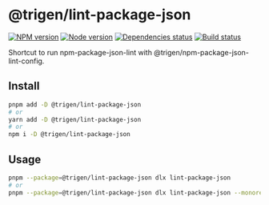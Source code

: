 # @trigen/lint-package-json

[![NPM version][npm]][npm-url]
[![Node version][node]][node-url]
[![Dependencies status][deps]][deps-url]
[![Build status][build]][build-url]

[npm]: https://img.shields.io/npm/v/%40trigen/lint-package-json.svg
[npm-url]: https://npmjs.com/package/@trigen/lint-package-json

[node]: https://img.shields.io/node/v/%40trigen/lint-package-json.svg
[node-url]: https://nodejs.org

[deps]: https://img.shields.io/librariesio/release/npm/@trigen/lint-package-json
[deps-url]: https://libraries.io/npm/@trigen%2Feslint-config/tree

[build]: https://img.shields.io/github/workflow/status/TrigenSoftware/scripts/CI.svg
[build-url]: https://github.com/TrigenSoftware/scripts/actions

Shortcut to run npm-package-json-lint with @trigen/npm-package-json-lint-config.

## Install

```bash
pnpm add -D @trigen/lint-package-json
# or
yarn add -D @trigen/lint-package-json
# or
npm i -D @trigen/lint-package-json
```

## Usage

```bash
pnpm --package=@trigen/lint-package-json dlx lint-package-json
# or
pnpm --package=@trigen/lint-package-json dlx lint-package-json --monorepo
```
